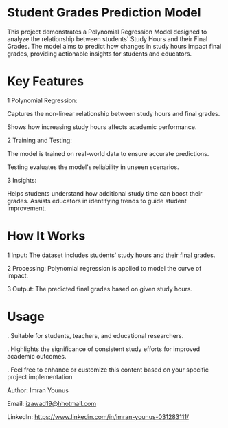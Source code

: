 # Student Grades Prediction Model
This project demonstrates a Polynomial Regression Model designed to analyze the relationship between students' Study Hours and their Final Grades. The model aims to predict how changes in study hours impact final grades, providing actionable insights for students and educators.

# Key Features
1 Polynomial Regression:

Captures the non-linear relationship between study hours and final grades.

Shows how increasing study hours affects academic performance.

2 Training and Testing:

The model is trained on real-world data to ensure accurate predictions.

Testing evaluates the model's reliability in unseen scenarios.

3 Insights:

Helps students understand how additional study time can boost their grades.
Assists educators in identifying trends to guide student improvement.

# How It Works

1 Input: The dataset includes students' study hours and their final grades.

2 Processing: Polynomial regression is applied to model the curve of impact.

3 Output: The predicted final grades based on given study hours.



# Usage

. Suitable for students, teachers, and educational researchers.

. Highlights the significance of consistent study efforts for improved academic outcomes.

. Feel free to enhance or customize this content based on your specific project implementation

Author: Imran Younus

Email: izawad19@hhotmail.com

LinkedIn: https://www.linkedin.com/in/imran-younus-031283111/
